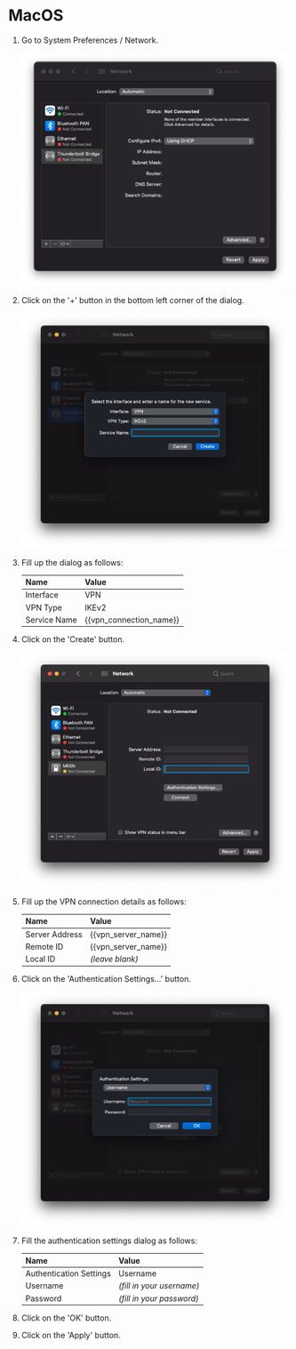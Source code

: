 # MacOS

1. Go to System Preferences / Network.

   ![](./images/macos/settings-network.png)

2. Click on the '+' button in the bottom left corner of the dialog.

   ![](./images/macos/settings-network-vpn-add.png)

3. Fill up the dialog as follows:

   |Name |Value
   |- |-
   |Interface |VPN
   |VPN Type |IKEv2
   |Service Name |{{vpn_connection_name}}

4. Click on the 'Create' button.

   ![](./images/macos/settings-network-vpn-add-2.png)

5. Fill up the VPN connection details as follows:

   |Name |Value
   |- |-
   |Server Address |{{vpn_server_name}}
   |Remote ID |{{vpn_server_name}}
   |Local ID |_(leave blank)_

6. Click on the 'Authentication Settings...' button.

   ![](./images/macos/settings-network-vpn-add-3.png)

7. Fill the authentication settings dialog as follows:

   |Name |Value
   |- |-
   |Authentication Settings| Username
   |Username |_(fill in your username)_
   |Password |_(fill in your password)_

8. Click on the 'OK' button.

9. Click on the 'Apply' button.
